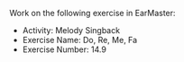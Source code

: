 Work on the following exercise in EarMaster:
- Activity: Melody Singback
- Exercise Name: Do, Re, Me, Fa
- Exercise Number: 14.9
